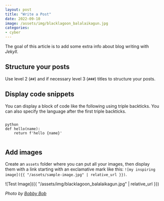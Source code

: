 ```yaml
---
layout: post
title: "Write a Post"
date: 2022-09-10
image: /assets/img/blacklagoon_balalaikagun.jpg
categories: 
- cyber
---
```


The goal of this article is to add some extra info
about blog writing with _Jekyll_.

## Structure your posts

Use level 2 (`##`) and if necessary level 3 (`###`) titles
to structure your posts.

## Display code snippets

You can display a block of code like the following using triple backticks.
You can also specify the language after the first triple backticks.

```

python
def hello(name):
    return f'hello {name}'


```

## Add images

Create an `assets` folder where you can put all your images,
then display them with a link starting with an exclamative mark like this:
`![my inspiring image]({{ "/assets/sample-image.jpg" | relative_url }})`.

![Test Image]({{ "/assets/img/blacklagoon_balalaikagun.jpg" | relative_url }})

_Photo by [Bobby Bob](https://unsplash.com/@goian)_
